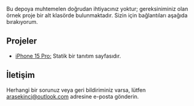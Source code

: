 Bu depoya muhtemelen doğrudan ihtiyacınız yoktur; gereksiniminiz olan örnek proje bir alt klasörde bulunmaktadır. Sizin için bağlantıları aşağıda bırakıyorum.

## Projeler

- [iPhone 15 Pro:](./iphone-15-pro) Statik bir tanıtım sayfasıdır.

## İletişim

Herhangi bir sorunuz veya geri bildiriminiz varsa, lütfen arasekinci@outlook.com adresine e-posta gönderin.
